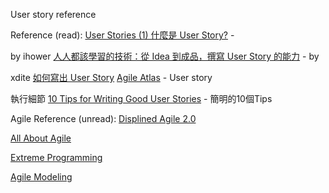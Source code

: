 
User story reference

Reference (read):
[User Stories (1) 什麼是 User Story?](https://ihower.tw/blog/archives/2090) - 

by ihower
[人人都該學習的技術：從 Idea 到成品，撰寫 User Story 的能力](http://blog.xdite.net/posts/2014/05/29/from-idea-to-product-user-story) - by 

xdite
[如何寫出 User Story](http://cat-son.blogspot.tw/2015/03/user-story.html#sthash.aTSV9uZP.WfMY5Lyt.dpbs)
[Agile Atlas](http://agileatlas.org/articles/item/user-stories) - User story 

執行細節
[10 Tips for Writing Good User Stories](http://www.romanpichler.com/blog/10-tips-writing-good-user-stories/) - 簡明的10個Tips

Agile Reference (unread):
[Displined Agile 2.0](http://www.disciplinedagiledelivery.com/)

[All About Agile](http://www.allaboutagile.com/)

[Extreme Programming](http://www.extremeprogramming.org/)

[Agile Modeling](http://agilemodeling.com/)